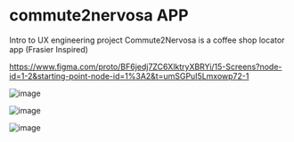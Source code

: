 # commute2nervosa APP


Intro to UX engineering project 
Commute2Nervosa is a coffee shop locator app (Frasier Inspired)

https://www.figma.com/proto/BF6jedj7ZC6XlktryXBRYi/15-Screens?node-id=1-2&starting-point-node-id=1%3A2&t=umSGPuI5Lmxowp72-1




![image](https://github.com/carocancode/commute2nervosa/assets/49445004/86983d06-0765-4379-a4e9-607dd870e436)


![image](https://github.com/carocancode/commute2nervosa/assets/49445004/67eb1e20-d3a2-43db-ab54-83c563e61b62)

![image](https://github.com/carocancode/commute2nervosa/assets/49445004/07a0ed8b-ada6-416c-906e-fde0b25164b4)



